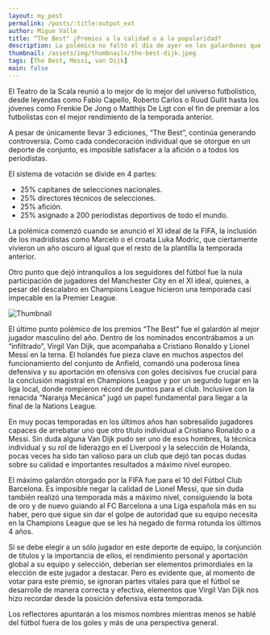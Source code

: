 ```yaml
---
layout: my_post
permalink: /posts/:title:output_ext
author: Migue Valle
title: “The Best" ¿Premios a la calidad o a la popularidad?
description: La polémica no faltó el día de ayer en los galardones que otorgó la FIFA en Milán.
thumbnail: /assets/img/thumbnails/the-best-dijk.jpeg
tags: [The Best, Messi, van Dijk]
main: false
---
```


El Teatro de la Scala reunió a lo mejor de lo mejor del universo futbolístico, desde leyendas como Fabio Capello, Roberto Carlos o Ruud Gullit hasta los jóvenes como Frenkie De Jong o Matthijs De Ligt con el fin de premiar a los futbolistas con el mejor rendimiento de la temporada anterior. 

A pesar de únicamente llevar 3 ediciones, “The Best”, continúa generando controversia. Como cada condecoración individual que se otorgue en un deporte de conjunto, es imposible satisfacer a la afición o a todos los periodistas. 

El sistema de votación se divide en 4 partes:

- 25% capitanes de selecciones nacionales.
- 25% directores técnicos de selecciones.
- 25% afición.
- 25% asignado a 200 periodistas deportivos de todo el mundo.


La polémica comenzó cuando se anunció el XI ideal de la FIFA, la inclusión de los madridistas como Marcelo o el croata Luka Modric, que ciertamente vivieron un año oscuro al igual que el resto de la plantilla la temporada anterior. 

Otro punto que dejó intranquilos a los seguidores del fútbol fue la nula participación de jugadores del Manchester City en el XI ideal, quienes, a pesar del descalabro en Champions League hicieron una temporada casi impecable en la Premier League. 

<img src="{{page.thumbnail}}" alt="Thumbnail" class="img-thumbnail blog-image box-shadow">

El último punto polémico de los premios “The Best” fue el galardón al mejor jugador masculino del año. Dentro de los nominados encontrábamos a un “infiltrado”, Virgil Van Dijk, que acompañaba a Cristiano Ronaldo y Lionel Messi en la terna. El holandés fue pieza clave en muchos aspectos del funcionamiento del conjunto de Anfield, comandó una poderosa línea defensiva y su aportación en ofensiva con goles decisivos fue crucial para la conclusión magistral en Champions League y por un segundo lugar en la liga local, donde rompieron récord de puntos para el club. Inclusive con la renacida “Naranja Mecánica” jugó un papel fundamental para llegar a la final de la Nations League. 

En muy pocas temporadas en los últimos años han sobresalido jugadores capaces de arrebatar uno que otro título individual a Cristiano Ronaldo o a Messi. Sin duda alguna Van Dijk pudo ser uno de esos hombres, la técnica individual y su rol de liderazgo en el Liverpool y la selección de Holanda, pocas veces ha sido tan valioso para un club que dejó tan pocas dudas sobre su calidad e importantes resultados a máximo nivel europeo. 

El máximo galardón otorgado por la FIFA fue para el 10 del Fútbol Club Barcelona. Es imposible negar la calidad de Lionel Messi, que sin duda también realizó una temporada más a máximo nivel, consiguiendo la bota de oro y de nuevo guiando al FC Barcelona a una Liga española más en su haber, pero que sigue sin dar el golpe de autoridad que su equipo necesita en la Champions League que se les ha negado de forma rotunda los últimos 4 años.

Si se debe elegir a un sólo jugador en este deporte de equipo, la conjunción de títulos y la importancia de ellos, el rendimiento personal y aportación global a su equipo y selección, deberían ser elementos primordiales en la elección de este jugador a destacar. Pero es evidente que, al momento de votar para este premio, se ignoran partes vitales para que el fútbol se desarrolle de manera correcta y efectiva, elementos que Virgil Van Dijk nos hizo recordar desde la posición defensiva esta temporada. 

Los reflectores apuntarán a los mismos nombres mientras menos se hablé del fútbol fuera de los goles y más de una perspectiva general. 

